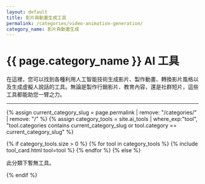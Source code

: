 ```yaml
---
layout: default
title: 影片與動畫生成工具
permalink: /categories/video-animation-generation/
category_name: 影片與動畫生成
---
```


# {{ page.category_name }} AI 工具

<p>在這裡，您可以找到各種利用人工智能技術生成影片、製作動畫、轉換影片風格以及生成虛擬人說話的工具。無論是製作行銷影片、教育內容，還是社群短片，這些工具都能助您一臂之力。</p>

---

<div class="tool-grid">
  {% assign current_category_slug = page.permalink | remove: "/categories/" | remove: "/" %}
  {% assign category_tools = site.ai_tools | where_exp:"tool", "tool.categories contains current_category_slug or tool.category == current_category_slug" %}

  {% if category_tools.size > 0 %}
    {% for tool in category_tools %}
      {% include tool_card.html tool=tool %}
    {% endfor %}
  {% else %}
    <p>此分類下暫無工具。</p>
  {% endif %}
</div>